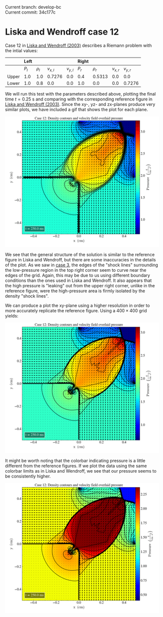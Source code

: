 <script type="text/javascript"
  src="https://cdnjs.cloudflare.com/ajax/libs/mathjax/2.7.0/MathJax.js?config=TeX-AMS_CHTML">
</script>
<script type="text/x-mathjax-config">
  MathJax.Hub.Config({
    tex2jax: {
      inlineMath: [['$','$'], ['\\(','\\)']],
      processEscapes: true},
      jax: ["input/TeX","input/MathML","input/AsciiMath","output/CommonHTML"],
      extensions: ["tex2jax.js","mml2jax.js","asciimath2jax.js","MathMenu.js","MathZoom.js","AssistiveMML.js", "[Contrib]/a11y/accessibility-menu.js"],
      TeX: {
      extensions: ["AMSmath.js","AMSsymbols.js","noErrors.js","noUndefined.js"],
      equationNumbers: {
      autoNumber: "AMS"
      }
    }
  });
</script>

Current branch: develop-bc <br> 
Current commit: 34c177c

# Liska and Wendroff case 12

Case 12 in [Liska and Wendroff (2003)](https://rsaa.anu.edu.au/files/liska_wendroff_2003.pdf) describes a Riemann problem with the intial values: 

|       	| Left  	|          	|           	|           	| Right 	|          	|           	|           	|
|-------	|-------	|----------	|-----------	|-----------	|-------	|----------	|-----------	|-----------	|
|       	| $P_l$ 	| $\rho_l$ 	| $v_{x,l}$ 	| $v_{y,l}$ 	| $P_r$ 	| $\rho_r$ 	| $v_{x,r}$ 	| $v_{y,r}$ 	|
| Upper 	| 1.0   	| 1.0      	| 0.7276    	| 0.0       	| 0.4   	| 0.5313   	| 0.0       	| 0.0       	|
| Lower 	| 1.0   	| 0.8      	| 0.0       	| 0.0       	| 1.0   	| 0.0      	| 0.0       	| 0.7276    	|

We will run this test with the parameters described above, plotting the final time $t=0.25$ s and comparing with the corresponding reference figure in [Liska and Wendroff (2003)](https://rsaa.anu.edu.au/files/liska_wendroff_2003.pdf). 
Since the xy-, yz- and zx-planes produce very similar plots, we have included a gif that shows the plot for each plane. 

![gif of lw case 12](images/case12/case12.gif)

We see that the general structure of the solution is similar to the reference figure in Liska and Wendroff, but there are some inaccuracies in the details of the plot. 
As we saw in [case 3](https://eilifso.github.io/sumstud-2022/lw-case3/), the edges of the "shock lines" surrounding the low-pressure region in the top right corner seem to curve near the edges of the grid. 
Again, this may be due to us using different boundary conditions than the ones used in Liska and Wendroff.
It also appears that the high pressure is "leaking" out from the upper right corner, unlike in the reference figure, were the high-pressure area is firmly isolated by the density "shock lines". 

We can produce a plot the xy-plane using a higher resolution in order to more accurately replicate the reference figure. 
Using a $400 \times 400$ grid yields: 

![high res case 12](images/case12/high_res_case12.png)

It might be worth noting that the colorbar indicating pressure is a little different from the reference figures. If we plot the data using the same colorbar limits as in Liska and Wendroff, we see that our pressure seems to be consistently higher. 

![case 12 with the right colorbar limits](images/case12/case12_colorbar.png)
